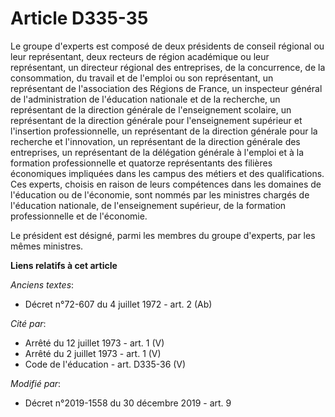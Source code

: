 # Article D335-35

Le groupe d'experts est composé de deux présidents de conseil régional ou leur représentant, deux recteurs de région
académique ou leur représentant, un directeur régional des entreprises, de la concurrence, de la consommation, du travail et
de l'emploi ou son représentant, un représentant de l'association des Régions de France, un inspecteur général de
l'administration de l'éducation nationale et de la recherche, un représentant de la direction générale de l'enseignement
scolaire, un représentant de la direction générale pour l'enseignement supérieur et l'insertion professionnelle, un
représentant de la direction générale pour la recherche et l'innovation, un représentant de la direction générale des
entreprises, un représentant de la délégation générale à l'emploi et à la formation professionnelle et quatorze représentants
des filières économiques impliquées dans les campus des métiers et des qualifications. Ces experts, choisis en raison de
leurs compétences dans les domaines de l'éducation ou de l'économie, sont nommés par les ministres chargés de l'éducation
nationale, de l'enseignement supérieur, de la formation professionnelle et de l'économie.

Le président est désigné, parmi les membres du groupe d'experts, par les mêmes ministres.

**Liens relatifs à cet article**

_Anciens textes_:

  - Décret n°72-607 du 4 juillet 1972 - art. 2 (Ab)

_Cité par_:

  - Arrêté du 12 juillet 1973 - art. 1 (V)
  - Arrêté du 2 juillet 1973 - art. 1 (V)
  - Code de l'éducation - art. D335-36 (V)

_Modifié par_:

  - Décret n°2019-1558 du 30 décembre 2019 - art. 9
